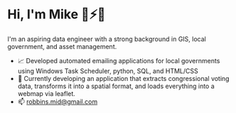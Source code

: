 # Hi, I'm Mike 👋⚡😄

I'm an aspiring data engineer with a strong background in GIS, local government, and asset management.
- 📈 Developed automated emailing applications for local governments using Windows Task Scheduler, python, SQL, and HTML/CSS
- 🔭 Currently developing an application that extracts congressional voting data, transforms it into a spatial format, and loads everything into a webmap via leaflet.
- 📫 robbins.mid@gmail.com
